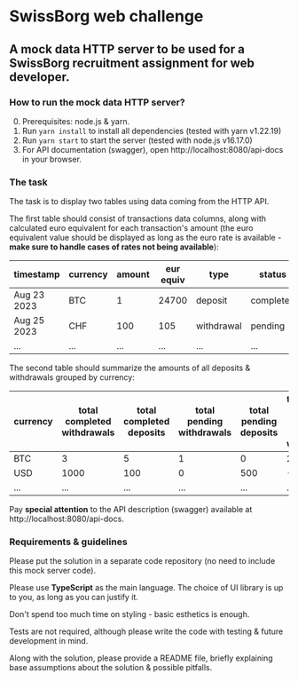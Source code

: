 # SwissBorg web challenge

## A mock data HTTP server to be used for a SwissBorg recruitment assignment for web developer.

### How to run the mock data HTTP server?

0. Prerequisites: node.js & yarn.
1. Run `yarn install` to install all dependencies (tested with yarn v1.22.19)
2. Run `yarn start` to start the server (tested with node.js v16.17.0)
3. For API documentation (swagger), open http://localhost:8080/api-docs in your browser.

### The task

The task is to display two tables using data coming from the HTTP API.

The first table should consist of transactions data columns, along with calculated euro equivalent for each transaction's amount (the euro equivalent value should be displayed as long as the euro rate is available - **make sure to handle cases of rates not being available**):

| timestamp   | currency | amount | eur equiv | type       | status    |
| ----------- | -------- | ------ | --------- | ---------- | --------- |
| Aug 23 2023 | BTC      | 1      | 24700     | deposit    | completed |
| Aug 25 2023 | CHF      | 100    | 105       | withdrawal | pending   |
| ...         | ...      | ...    | ...       | ...        | ...       |

The second table should summarize the amounts of all deposits & withdrawals grouped by currency:

| currency | total completed withdrawals | total completed deposits | total pending withdrawals | total pending deposits | total balance (completed deposits - completed withdrawals) | total balance eur equiv |
| -------- | --------------------------- | ------------------------ | ------------------------- | ---------------------- | ---------------------------------------------------------- | ----------------------- |
| BTC      | 3                           | 5                        | 1                         | 0                      | 2                                                          | 48400                   |
| USD      | 1000                        | 100                      | 0                         | 500                    | -900                                                       | -837                    |
| ...      | ...                         | ...                      | ...                       | ...                    | ...                                                        | ...                     |

Pay **special attention** to the API description (swagger) available at http://localhost:8080/api-docs.

### Requirements & guidelines

Please put the solution in a separate code repository (no need to include this mock server code).

Please use **TypeScript** as the main language. The choice of UI library is up to you, as long as you can justify it.

Don't spend too much time on styling - basic esthetics is enough.

Tests are not required, although please write the code with testing & future development in mind.

Along with the solution, please provide a README file, briefly explaining base assumptions about the solution & possible pitfalls.
